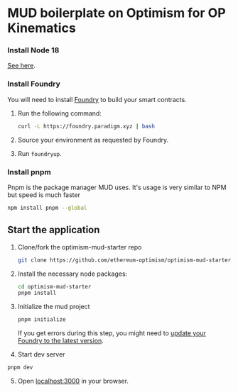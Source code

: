 # MUD boilerplate on Optimism for OP Kinematics

### Install Node 18

[See here](https://nodejs.org/en/download/).

### Install Foundry

You will need to install [Foundry](https://book.getfoundry.sh/getting-started/installation) to build your smart contracts.

1. Run the following command:

   ```sh
   curl -L https://foundry.paradigm.xyz | bash
   ```

1. Source your environment as requested by Foundry.

1. Run `foundryup`.

</details>

### Install pnpm

Pnpm is the package manager MUD uses. It's usage is very similar to NPM but speed is much faster

```bash
npm install pnpm --global
```

## Start the application

1. Clone/fork the optimism-mud-starter repo

   ```sh
   git clone https://github.com/ethereum-optimism/optimism-mud-starter.git
   ```

2. Install the necessary node packages:

   ```sh
   cd optimism-mud-starter
   pnpm install
   ```

3. Initialize the mud project

   ```sh
   pnpm initialize
   ```

   If you get errors during this step, you might need to [update your Foundry to the latest version](#install-foundry).

4. Start dev server

```sh
pnpm dev
```

5. Open [localhost:3000](http://localhost:3000) in your browser.


